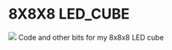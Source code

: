 # 8X8X8 LED_CUBE

<img src = https://github.com/emern/LED_CUBE/blob/master/ezgif-1-f2215bf0ad7d.gif>
 Code and other bits for my 8x8x8 LED cube
